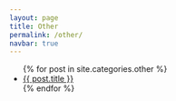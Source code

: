```yaml
---
layout: page
title: Other
permalink: /other/
navbar: true
---
```


  <ul>
    {% for post in site.categories.other %}
      <li><a href="{{ post.url }}" class="other-link">{{ post.title }}</a></li>
    {% endfor %}
  </ul>